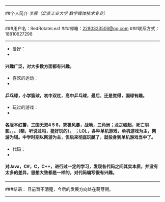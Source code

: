 ************************
##个人简介
*李晨（北京工业大学 数字媒体技术专业）*
************************
###用户名：RedRotateLeaf
###邮箱：2280333506@qq.com
###联系方式：18810927296
************************
-   爱好：
-   
####    兴趣广泛，对大多数方面都有兴趣。
-   喜欢的运动：
-   
####    乒乓球，小学篮球，初中双杠，高中乒乓球，最后，还是觉得，国球有趣。
-   玩过的游戏：
-   
####    各版本红警，三国无双4 5 6，究极风暴，战地，三角洲；龙之崛起，死亡阴影。。。（额，听说过吗，挺好玩的）。 ；LOL，各种单机游戏，单机游戏为主，网游为辅。中学时期以网游为主，但后来彻底玩腻了，就投身到单机游戏当中了。
-   代码：
-   
####    对Java，C#，C，C++，进行过一定的学习，发现各代码之间其实本质，并没有太多的差异，思想大致都是一样的。对代码编写很有兴趣。
************************
###结语：
    目前暂不清楚，今后的发展方向处在萌芽期。
************************

